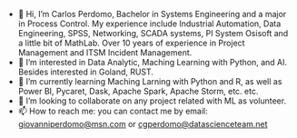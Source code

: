 - 👋 Hi, I’m Carlos Perdomo, Bachelor in Systems Engineering and a major in Process Control. My experience include Industrial Automation, Data Engineering, SPSS, Networking, SCADA systems, PI System Osisoft and a little bit of MathLab. Over 10 years of experience in Project Management and ITSM Incident Management.
- 👀 I’m interested in Data Analytic, Maching Learning with Python, and AI. Besides interested in Goland, RUST.
- 🌱 I’m currently learning Maching Larning with Python and R, as well as Power BI, Pycaret, Dask, Apache Spark, Apache Storm, etc. etc.
- 💞️ I’m looking to collaborate on any project related with ML as volunteer. 
- 📫 How to reach me: you can contact me by email: giovanniperdomo@msn.com or cgperdomo@datascienceteam.net 

<!---
carlosgioperrey/carlosgioperrey is a ✨ special ✨ repository because its `README.md` (this file) appears on your GitHub profile.
You can click the Preview link to take a look at your changes.
--->
